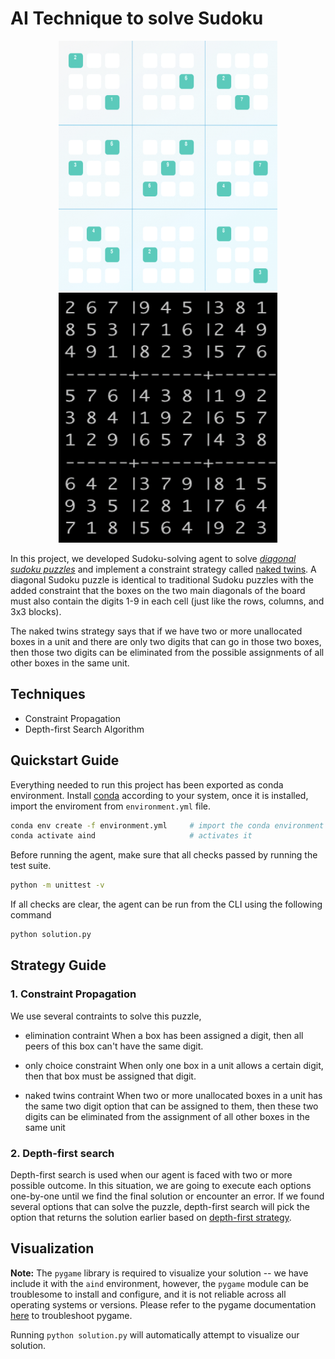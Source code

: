 # AI Technique to solve Sudoku

<p style="text-align:center;">
<img src="./images/sudoku.png" height="400" width="350" alt="sudoku-solver" />
<img src="./images/solved.png" height="400" width="350" alt="sudoku-solver" />
</p>

In this project, we developed Sudoku-solving agent to solve [_diagonal sudoku puzzles_](https://sudoku.cool/x-sudoku.php) and implement a constraint strategy called [naked twins](./pseudocode.md). A diagonal Sudoku puzzle is identical to traditional Sudoku puzzles with the added constraint that the boxes on the two main diagonals of the board must also contain the digits 1-9 in each cell (just like the rows, columns, and 3x3 blocks).

The naked twins strategy says that if we have two or more unallocated boxes in a unit and there are only two digits that can go in those two boxes, then those two digits can be eliminated from the possible assignments of all other boxes in the same unit.

## Techniques

- Constraint Propagation
- Depth-first Search Algorithm

## Quickstart Guide

Everything needed to run this project has been exported as conda environment. Install [conda](https://docs.conda.io/projects/conda/en/latest/user-guide/install/) according to your system, once it is installed, import the enviroment from `environment.yml` file.

```bash
conda env create -f environment.yml     # import the conda environment
conda activate aind                     # activates it
```

Before running the agent, make sure that all checks passed by running the test suite.

```bash
python -m unittest -v
```

If all checks are clear, the agent can be run from the CLI using the following command

```bash
python solution.py
```

## Strategy Guide

### 1. Constraint Propagation

We use several contraints to solve this puzzle,

- elimination contraint
When a box has been assigned a digit, then all peers of this box can't have the same digit.

- only choice constraint
When only one box in a unit allows a certain digit, then that box must be assigned that digit.

- naked twins contraint
When two or more unallocated boxes in a unit has the same two digit option that can be assigned to them, then these two digits can be eliminated from the assignment of all other boxes in the same unit

### 2. Depth-first search

Depth-first search is used when our agent is faced with two or more possible outcome. In this situation, we are going to execute each options one-by-one until we find the final solution or encounter an error. If we found several options that can solve the puzzle, depth-first search will pick the option that returns the solution earlier based on [depth-first strategy](https://en.wikipedia.org/wiki/Depth-first_search).

## Visualization

**Note:** The `pygame` library is required to visualize your solution -- we have include it with the `aind` environment, however, the `pygame` module can be troublesome to install and configure, and it is not reliable across all operating systems or versions. Please refer to the pygame documentation [here](http://www.pygame.org/download.shtml) to troubleshoot pygame.

Running `python solution.py` will automatically attempt to visualize our solution.
